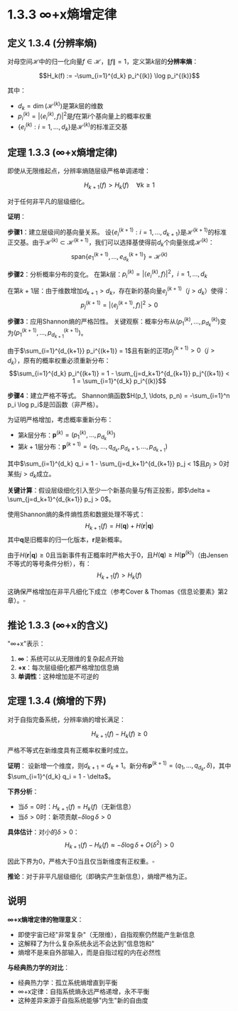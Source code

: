 # 1.3.3 ∞+x熵增定律

## 定义 1.3.4 (分辨率熵)

对母空间$\mathcal{H}$中的归一化向量$f \in \mathcal{H}$，$\|f\| = 1$，定义第$k$层的**分辨率熵**：

$$H_k(f) := -\sum_{i=1}^{d_k} p_i^{(k)} \log p_i^{(k)}$$

其中：
- $d_k = \dim(\mathcal{H}^{(k)})$是第$k$层的维数
- $p_i^{(k)} = |\langle e_i^{(k)}, f \rangle|^2$是$f$在第$i$个基向量上的概率权重
- $\{e_i^{(k)} : i = 1, \ldots, d_k\}$是$\mathcal{H}^{(k)}$的标准正交基

## 定理 1.3.3 (∞+x熵增定律)

即使从无限维起点，分辨率熵随层级严格单调递增：

$$H_{k+1}(f) > H_k(f) \quad \forall k \geq 1$$

对于任何非平凡的层级细化。

**证明**：

**步骤1**：建立层级间的基向量关系。
设$\{e_i^{(k+1)} : i = 1, \ldots, d_{k+1}\}$是$\mathcal{H}^{(k+1)}$的标准正交基。由于$\mathcal{H}^{(k)} \subset \mathcal{H}^{(k+1)}$，我们可以选择基使得前$d_k$个向量张成$\mathcal{H}^{(k)}$：
$$\text{span}\{e_1^{(k+1)}, \ldots, e_{d_k}^{(k+1)}\} = \mathcal{H}^{(k)}$$

**步骤2**：分析概率分布的变化。
在第$k$层：$p_i^{(k)} = |\langle e_i^{(k)}, f \rangle|^2$，$i = 1, \ldots, d_k$

在第$k+1$层：由于维数增加$d_{k+1} > d_k$，存在新的基向量$e_j^{(k+1)}$（$j > d_k$）使得：
$$p_j^{(k+1)} = |\langle e_j^{(k+1)}, f \rangle|^2 > 0$$

**步骤3**：应用Shannon熵的严格凹性。
关键观察：概率分布从$(p_1^{(k)}, \ldots, p_{d_k}^{(k)})$变为$(p_1^{(k+1)}, \ldots, p_{d_{k+1}}^{(k+1)})$。

由于$\sum_{i=1}^{d_{k+1}} p_i^{(k+1)} = 1$且有新的正项$p_j^{(k+1)} > 0$（$j > d_k$），原有的概率权重必须重新分布：
$$\sum_{i=1}^{d_k} p_i^{(k+1)} = 1 - \sum_{j=d_k+1}^{d_{k+1}} p_j^{(k+1)} < 1 = \sum_{i=1}^{d_k} p_i^{(k)}$$

**步骤4**：建立严格不等式。
Shannon熵函数$H(p_1, \ldots, p_n) = -\sum_{i=1}^n p_i \log p_i$是凹函数（非严格）。

为证明严格增加，考虑概率重新分布：
- 第$k$层分布：$\mathbf{p}^{(k)} = (p_1^{(k)}, \ldots, p_{d_k}^{(k)})$
- 第$k+1$层分布：$\mathbf{p}^{(k+1)} = (q_1, \ldots, q_{d_k}, p_{d_k+1}, \ldots, p_{d_{k+1}})$

其中$\sum_{i=1}^{d_k} q_i = 1 - \sum_{j=d_k+1}^{d_{k+1}} p_j < 1$且$p_j > 0$对某些$j > d_k$成立。

**关键计算**：假设层级细化引入至少一个新基向量与$f$有正投影，即$\delta = \sum_{j=d_k+1}^{d_{k+1}} p_j > 0$。

使用Shannon熵的条件熵性质和数据处理不等式：
$$H_{k+1}(f) = H(\mathbf{q}) + H(\mathbf{r} | \mathbf{q})$$
其中$\mathbf{q}$是旧概率的归一化版本，$\mathbf{r}$是新概率。

由于$H(\mathbf{r} | \mathbf{q}) \geq 0$且当新事件有正概率时严格大于0，且$H(\mathbf{q}) \geq H(\mathbf{p}^{(k)})$（由Jensen不等式的等号条件分析），有：
$$H_{k+1}(f) > H_k(f)$$

这确保严格增加在非平凡细化下成立（参考Cover & Thomas《信息论要素》第2章）。$\square$

## 推论 1.3.3 (∞+x的含义)

"∞+x"表示：
1. **∞**：系统可以从无限维的复杂起点开始
2. **+x**：每次层级细化都严格增加信息熵
3. **单调性**：这种增加是不可逆的

## 定理 1.3.4 (熵增的下界)

对于自指完备系统，分辨率熵的增长满足：

$$H_{k+1}(f) - H_k(f) \geq 0$$

严格不等式在新维度具有正概率权重时成立。

**证明**：
设新增一个维度，则$d_{k+1} = d_k + 1$。新分布$\mathbf{p}^{(k+1)} = (q_1, \ldots, q_{d_k}, \delta)$，其中$\sum_{i=1}^{d_k} q_i = 1 - \delta$。

**下界分析**：
- 当$\delta = 0$时：$H_{k+1}(f) = H_k(f)$（无新信息）
- 当$\delta > 0$时：新项贡献$-\delta \log \delta > 0$

**具体估计**：对小的$\delta > 0$：
$$H_{k+1}(f) - H_k(f) \approx -\delta \log \delta + O(\delta^2) > 0$$

因此下界为0，严格大于0当且仅当新维度有正权重。$\square$

**推论**：对于非平凡层级细化（即确实产生新信息），熵增严格为正。

## 说明

**∞+x熵增定律的物理意义**：
- 即使宇宙已经"非常复杂"（无限维），自指观察仍然能产生新信息
- 这解释了为什么复杂系统永远不会达到"信息饱和"
- 熵增不是来自外部输入，而是自指过程的内在必然性

**与经典热力学的对比**：
- 经典热力学：孤立系统熵增直到平衡
- ∞+x定律：自指系统熵永远严格递增，永不平衡
- 这种差异来源于自指系统能够"内生"新的自由度